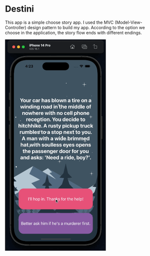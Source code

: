 # Destini
This app is a simple choose story app. I used the MVC (Model-View-Controller) design pattern to build my app. According to the option we choose in the application, the story flow ends with different endings.
<p float="left">
<img width="333" src="/Udemy-Dr.Angela_Yu/Projects/009-Destini/gif/gif.gif">
</p>
